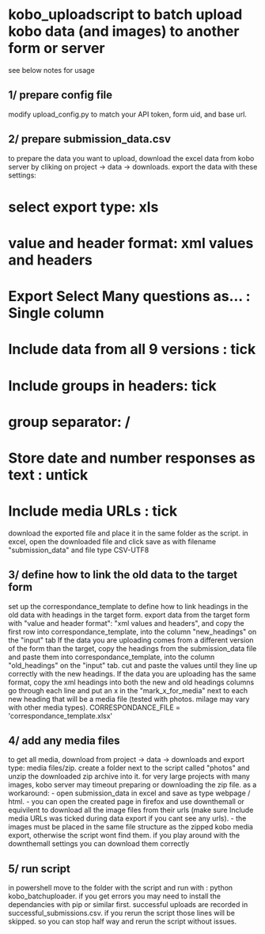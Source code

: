 # kobo_uploadscript to batch upload kobo data (and images) to another form or server
see below notes for usage

1/ prepare config file
----------------------
modify upload_config.py to match your API token, form uid, and base url.


2/ prepare submission_data.csv
------------------------------
to prepare the data you want to upload, download the excel data from kobo server by cliking on project -> data -> downloads.
export the data with these settings: 
#   select export type: xls
#   value and header format: xml values and headers
#   Export Select Many questions as… : Single column
#   Include data from all 9 versions : tick
#   Include groups in headers: tick
#   group separator: /
#   Store date and number responses as text : untick
#   Include media URLs : tick
download the exported file and place it in the same folder as the script.
in excel, open the downloaded file and click save as  with filename "submission_data" and file type CSV-UTF8

3/ define how to link the old data to the target form
-----------------------------------------------------
set up the correspondance_template to define how to link headings in the old data with headings in the target form. 
export data from the target form with "value and header format": "xml values and headers", and copy the first row into correspondance_template, into the column "new_headings" on the "input" tab
If the data you are uploading comes from a different version of the form than the target, copy the headings from the submission_data file and paste them into correspondance_template, into the column "old_headings" on the "input" tab. cut and paste the values until they line up correctly with the new headings.
If the data you are uploading has the same format, copy the xml headings into both the new and old headings columns
go through each line and put an x in the "mark_x_for_media" next to each new heading that will be a media file (tested with photos. milage may vary with other media types).
CORRESPONDANCE_FILE = 'correspondance_template.xlsx'

4/ add any media files
----------------------
to get all media, download from project -> data -> downloads and export type: media files/zip. 
create a folder next to the script called "photos" and unzip the downloaded zip archive into it.
for very large projects with many images, kobo server may timeout preparing or downloading the zip file. as a workaround:
	- open submission_data in excel and save as type webpage / html. 
	- you can open the created page in firefox and use downthemall or equivilent to download all the image files from their urls (make sure Include media URLs was ticked during data export if you cant see any urls). 
	- the images must be placed in the same file structure as the zipped kobo media export, otherwise the script wont find them. if you play around with the downthemall settings you can download them correctly

5/ run script
-------------
in powershell move to the folder with the script and run with :
python kobo_batchuploader.
if you get errors you may need to install the dependancies with pip or similar first.
successful uploads are recorded in successful_submissions.csv. if you rerun the script those lines will be skipped. so you can stop half way and rerun the script without issues.
